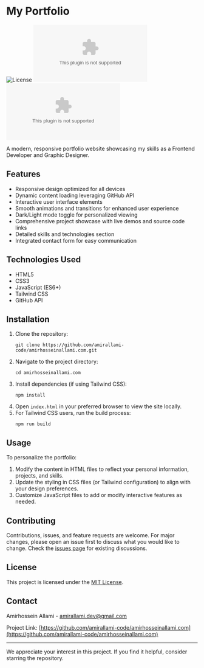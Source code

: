 # My Portfolio

![License](https://img.shields.io/badge/license-MIT-blue.svg)
![GitHub last commit](https://img.shields.io/github/last-commit/amirallami-code/amirhosseinallami.com)
![GitHub stars](https://img.shields.io/github/stars/amirallami-code/amirhosseinallami.com?style=flat&color=yellow)

A modern, responsive portfolio website showcasing my skills as a Frontend Developer and Graphic Designer.

## Features

- Responsive design optimized for all devices
- Dynamic content loading leveraging GitHub API
- Interactive user interface elements
- Smooth animations and transitions for enhanced user experience
- Dark/Light mode toggle for personalized viewing
- Comprehensive project showcase with live demos and source code links
- Detailed skills and technologies section
- Integrated contact form for easy communication

## Technologies Used

- HTML5
- CSS3
- JavaScript (ES6+)
- Tailwind CSS
- GitHub API

## Installation

1. Clone the repository:
   ```
   git clone https://github.com/amirallami-code/amirhosseinallami.com.git
   ```
2. Navigate to the project directory:
   ```
   cd amirhosseinallami.com
   ```
3. Install dependencies (if using Tailwind CSS):
   ```
   npm install
   ```
4. Open `index.html` in your preferred browser to view the site locally.
5. For Tailwind CSS users, run the build process:
   ```
   npm run build
   ```

## Usage

To personalize the portfolio:

1. Modify the content in HTML files to reflect your personal information, projects, and skills.
2. Update the styling in CSS files (or Tailwind configuration) to align with your design preferences.
3. Customize JavaScript files to add or modify interactive features as needed.

## Contributing

Contributions, issues, and feature requests are welcome. For major changes, please open an issue first to discuss what you would like to change. Check the [issues page](https://github.com/amirallami-code/amirhosseinallami.com/issues) for existing discussions.

## License

This project is licensed under the [MIT License](https://choosealicense.com/licenses/mit/).

## Contact

Amirhossein Allami - amirallami.dev@gmail.com

Project Link: [https://github.com/amirallami-code/amirhosseinallami.com](https://github.com/amirallami-code/amirhosseinallami.com)

---

We appreciate your interest in this project. If you find it helpful, consider starring the repository.
